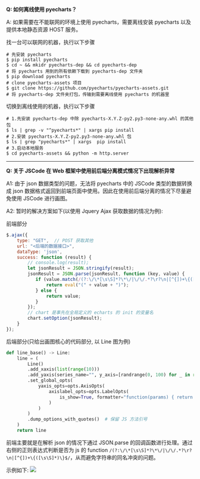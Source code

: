 **Q: 如何离线使用 pyecharts？**

A: 如果需要在不能联网的环境上使用 pyecharts，需要离线安装 pyecharts 以及提供本地静态资源 HOST 服务。

找一台可以联网的机器，执行以下步骤
```shell
# 先安装 pyecharts
$ pip install pyecharts
$ cd ~ && mkidr pyecharts-dep && cd pyecharts-dep
# 将 pyecharts 用到的所有依赖下载到 pyecharts-dep 文件夹
$ pip download pyecharts
# clone pyecharts-assets 项目
$ git clone https://github.com/pyecharts/pyecharts-assets.git
# 将 pyecharts-dep 文件夹打包，传输到需要离线使用 pyecharts 的机器里
```

切换到离线使用的机器，执行以下步骤
```shell
# 1.先安装 pyecharts-dep 中除 pyecharts-X.Y.Z-py2.py3-none-any.whl 的其他包
$ ls | grep -v "^pyecharts*" | xargs pip install
# 2.安装 pyecharts-X.Y.Z-py2.py3-none-any.whl 包
$ ls | grep "pyecharts*" | xargs  pip install
# 3.启动本地服务
$ cd pyecharts-assets && python -m http.server
```

---

**Q: 关于 JSCode 在 Web 框架中使用前后端分离模式情况下出现解析异常**

A1: 由于 json 数据类型的问题，无法将 pyecharts 中的 JSCode 类型的数据转换成 json 数据格式返回到前端页面中使用。因此在使用前后端分离的情况下尽量避免使用 JSCode 进行画图。

A2: 暂时的解决方案如下(以使用 Jquery Ajax 获取数据的情况为例):

前端部分
```javascript
$.ajax({
    type: "GET",  // POST 获取其他
    url: "<后端的数据接口>",
    dataType: 'json',
    success: function (result) {
        // console.log(result);
        let jsonResult = JSON.stringify(result);
        jsonResult = JSON.parse(jsonResult, function (key, value) {
           if (value.match(/(?:\/\*[\s\S]*?\*\/|\/\/.*?\r?\n|[^{])+\{([\s\S]*)\}$/) !== null) {
               return eval("(" + value + ")");
           } else {
               return value;
           }
        });
        // chart 是事先在全局定义的 echarts 的 init 的变量名
        chart.setOption(jsonResult);
    }
});
```

后端部分(只给出画图核心的代码部分, 以 Line 图为例)
```python
def line_base() -> Line:
    line = (
        Line()
        .add_xaxis(list(range(10)))
        .add_yaxis(series_name="", y_axis=[randrange(0, 100) for _ in range(10)])
        .set_global_opts(
            yaxis_opts=opts.AxisOpts(
                axislabel_opts=opts.LabelOpts(
                    is_show=True, formatter="function(params) { return params + 8;}"
                )
            )
        )
        .dump_options_with_quotes()  # 保留 JS 方法引号
    )
    return line
```

前端主要就是在解析 json 的情况下通过 JSON.parse 的回调函数进行处理。通过右侧的正则表达式判断是否为 js 的 function `/(?:\/\*[\s\S]*?\*\/|\/\/.*?\r?\n|[^{])+\{([\s\S]*)\}$/`，从而避免字符串的同名冲突的问题。

示例如下:
![](https://user-images.githubusercontent.com/17564655/61172141-24677600-a5b3-11e9-9425-5cafae45a315.png)
